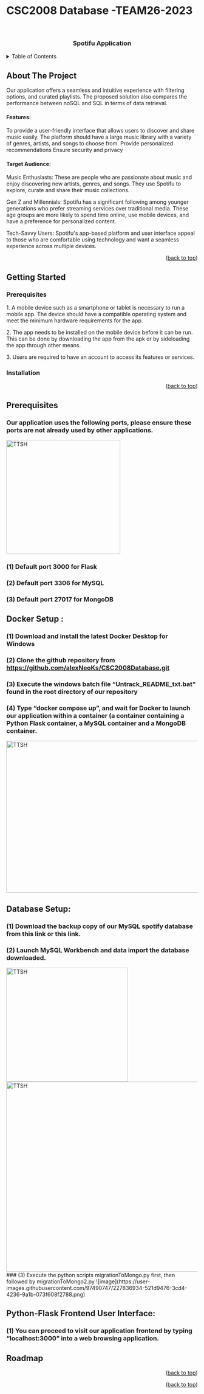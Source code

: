 
# CSC2008 Database -TEAM26-2023

<a name="readme-top"></a>



<!-- PROJECT LOGO -->
<br />
<div align="center">
 

<h3 align="center">Spotifu Application</h3>

</div>



<!-- TABLE OF CONTENTS -->
<details>
  <summary>Table of Contents</summary>
  <ol>
    <li>
      <a href="#about-the-project">About The Project</a>
      <ul>
        <li><a href="#built-with">Built With</a></li>
      </ul>
    </li>
    <li>
      <a href="#getting-started">Getting Started</a>
      <ul>
        <li><a href="#prerequisites">Prerequisites</a></li>
        <li><a href="#installation">Installation</a></li>
      </ul>
    </li>
<!--     <li><a href="#usage">Usage</a></li> -->
    <li><a href="#roadmap">Roadmap</a></li>
<!--     <li><a href="#acknowledgments">Acknowledgments</a></li> -->
  </ol>
</details>



<!-- ABOUT THE PROJECT -->
## About The Project

<p>
Our application offers a seamless and intuitive experience with filtering options, and curated playlists. The proposed solution also compares the performance between noSQL and SQL in terms of data retrieval. 
</p>


#### Features:
<p>
To provide a user-friendly interface that allows users to discover and share music easily. 
The platform should have a large music library with a variety of genres, artists, and songs to choose from.
Provide personalized recommendations
Ensure security and privacy

</p>

#### Target Audience:
<p>
Music Enthusiasts: These are people who are passionate about music and enjoy discovering new artists, genres, and songs. They use Spotifu to explore, curate and share their music collections.

Gen Z and Millennials: Spotifu has a significant following among younger generations who prefer streaming services over traditional media. These age groups are more likely to spend time online, use mobile devices, and have a preference for personalized content.

Tech-Savvy Users: Spotifu's app-based platform and user interface appeal to those who are comfortable using technology and want a seamless experience across multiple devices.

</p>


<p align="right">(<a href="#readme-top">back to top</a>)</p>





<!-- GETTING STARTED -->
## Getting Started



### Prerequisites
<p>
   1. A mobile device such as a smartphone or tablet is necessary to run a mobile app. The device should have a compatible operating system and meet the minimum hardware requirements for the app.
</p>
<p>
  2. The app needs to be installed on the mobile device before it can be run. This can be done by downloading the app from the apk or by sideloading the app through other means.
</p>
<p>
  3. Users are required to have an account to access its features or services. 
</p>


### Installation

<p align="right">(<a href="#readme-top">back to top</a>)</p>

## Prerequisites
### Our application uses the following ports, please ensure these ports are not already used by other applications.
<img src="https://user-images.githubusercontent.com/97490747/227834477-923762a7-e632-4a79-b813-5087ce864c70.png" alt="TTSH" width="300" height="300">

### (1) Default port 3000 for Flask
### (2) Default port 3306 for MySQL
### (3) Default port 27017 for MongoDB

## Docker Setup : 
### (1) Download and install the latest Docker Desktop for Windows 
### (2) Clone the github repository from https://github.com/alexNeoKs/CSC2008Database.git 
### (3) Execute the windows batch file “Untrack_README_txt.bat” found in the root directory of our repository 
### (4) Type “docker compose up”, and wait for Docker to launch our application within a container (a container containing a Python Flask container, a MySQL container and a MongoDB container. 
<img src="https://user-images.githubusercontent.com/97490747/227764320-491324a2-cf13-484c-8249-da87d0da2e2d.png" alt="TTSH" width="600" height="400">

## Database Setup:
### (1) Download the backup copy of our MySQL spotify database from this link or this link.
### (2) Launch MySQL Workbench and data import the database downloaded.
<img src="https://user-images.githubusercontent.com/97490747/227835365-e677fda8-6de9-4f97-a3be-e2ea1961df24.png" alt="TTSH" width="320" height="300">
<img src="https://user-images.githubusercontent.com/97490747/227835473-81b77d2e-2f77-4cb2-a601-e1ae9a5fb9bf.png" alt="TTSH" width="580" height="500">
### (3) Execute the python scripts migrationToMongo.py first, then followed by migrationToMongo2.py
![image](https://user-images.githubusercontent.com/97490747/227836934-521d9476-3cd4-4236-9a1b-073f608f2788.png)


## Python-Flask Frontend User Interface:
### (1) You can proceed to visit our application frontend by typing “localhost:3000” into a web browsing application.





<!-- ROADMAP -->
## Roadmap


<p align="right">(<a href="#readme-top">back to top</a>)</p>




<p align="right">(<a href="#readme-top">back to top</a>)</p>



<!-- MARKDOWN LINKS & IMAGES -->
<!-- https://www.markdownguide.org/basic-syntax/#reference-style-links -->
[Kotlin.kt]: https://img.shields.io/badge/Kotlin-0095D5?&style=for-the-badge&logo=kotlin&logoColor=white
[Kotlin-url]: https://kotlinlang.org/
[Android]: https://img.shields.io/badge/Android-3DDC84?style=for-the-badge&logo=android&logoColor=white
[Android-url]: https://developer.android.com/studio
